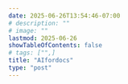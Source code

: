 ```yaml
---
date: 2025-06-26T13:54:46-07:00
# description: ""
# image: ""
lastmod: 2025-06-26
showTableOfContents: false
# tags: ["",]
title: "AIfordocs"
type: "post"
---
```

